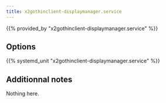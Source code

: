 ```yaml
---
title: x2gothinclient-displaymanager.service
---
```


{{% provided_by "x2gothinclient-displaymanager.service" %}}

## Options

{{% systemd_unit "x2gothinclient-displaymanager.service" %}}

## Additionnal notes

Nothing here.